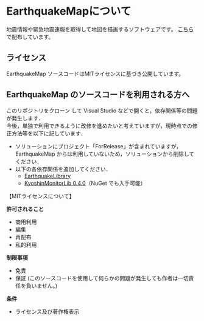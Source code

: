 # EarthquakeMapについて
地震情報や緊急地震速報を取得して地図を描画するソフトウェアです。
[こちら](https://software.kichi2004.jp/2018/05/21/eqmap/)で配布しています。


## ライセンス
EarthquakeMap ソースコードはMITライセンスに基づき公開しています。


## EarthquakeMap のソースコードを利用される方へ
このリポジトリをクローン して Visual Studio などで開くと，依存関係等の問題が発生します．  
今後，単独で利用できるように改修を進めたいと考えていますが，現時点での修正方法等を以下に記しています．
- ソリューションにプロジェクト「ForRelease」が含まれていますが，EarthquakeMap からは利用していないため，ソリューションから削除してください．
- 以下の各依存関係を追加してください．
  - [EarthquakeLibrary](https://github.com/kichi2004/EarthuquakeLibrary)
  - [KyoshinMonitorLib 0.4.0](https://github.com/ingen084/KyoshinMonitorLib/releases/tag/v0.4.0.0)（NuGet でも入手可能）

【MITライセンスについて】

**許可されること**
- 商用利用
- 編集
- 再配布
- 私的利用

**制限事項**
- 免責
- 保証
(このソースコードを使用して何らかの問題が発生しても作者は一切責任を負いません。) 

**条件**
- ライセンス及び著作権表示

